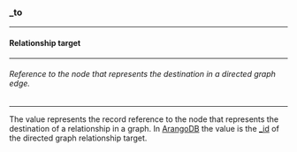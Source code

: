 ### _to

------

#### Relationship target

------

###### Reference to the node that represents the destination in a directed graph edge.

------

The value represents the record reference to the node that represents the destination of a relationship in a graph. In [ArangoDB](https://www.arangodb.com) the value is the [_id](https://www.arangodb.com/docs/stable/getting-started-databases-collections-documents.html) of the directed graph relationship target.
